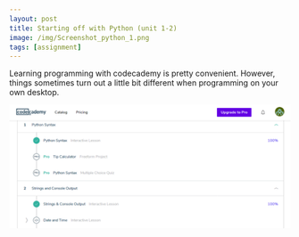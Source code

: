 ```yaml
---
layout: post
title: Starting off with Python (unit 1-2)
image: /img/Screenshot_python_1.png
tags: [assignment]
---
```


Learning programming with codecademy is pretty convenient. However, things sometimes turn out a little bit different when programming on your own desktop.


![Learn Python](/img/Screenshot_python_1.png "screenshot")


